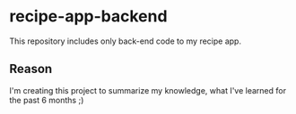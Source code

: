 # recipe-app-backend

This repository includes only back-end code to my recipe app.

## Reason

I'm creating this project to summarize my knowledge, what I've learned for the past 6 months ;)

